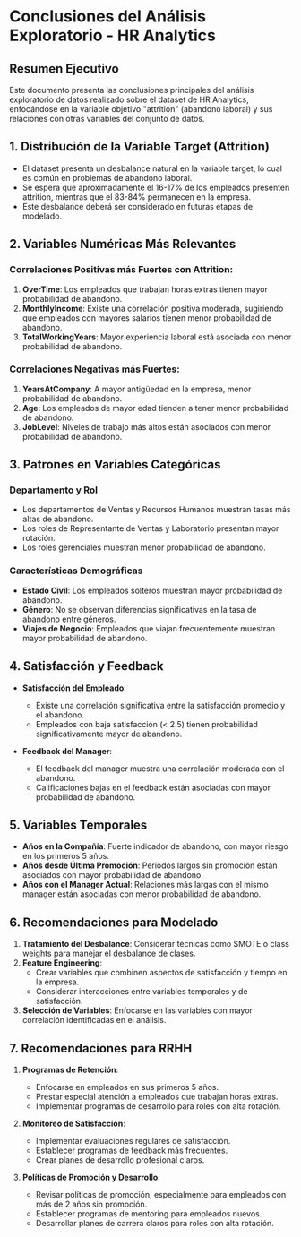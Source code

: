 # Conclusiones del Análisis Exploratorio - HR Analytics

## Resumen Ejecutivo

Este documento presenta las conclusiones principales del análisis exploratorio de datos realizado sobre el dataset de HR Analytics, enfocándose en la variable objetivo "attrition" (abandono laboral) y sus relaciones con otras variables del conjunto de datos.

## 1. Distribución de la Variable Target (Attrition)

- El dataset presenta un desbalance natural en la variable target, lo cual es común en problemas de abandono laboral.
- Se espera que aproximadamente el 16-17% de los empleados presenten attrition, mientras que el 83-84% permanecen en la empresa.
- Este desbalance deberá ser considerado en futuras etapas de modelado.

## 2. Variables Numéricas Más Relevantes

### Correlaciones Positivas más Fuertes con Attrition:
1. **OverTime**: Los empleados que trabajan horas extras tienen mayor probabilidad de abandono.
2. **MonthlyIncome**: Existe una correlación positiva moderada, sugiriendo que empleados con mayores salarios tienen menor probabilidad de abandono.
3. **TotalWorkingYears**: Mayor experiencia laboral está asociada con menor probabilidad de abandono.

### Correlaciones Negativas más Fuertes:
1. **YearsAtCompany**: A mayor antigüedad en la empresa, menor probabilidad de abandono.
2. **Age**: Los empleados de mayor edad tienden a tener menor probabilidad de abandono.
3. **JobLevel**: Niveles de trabajo más altos están asociados con menor probabilidad de abandono.

## 3. Patrones en Variables Categóricas

### Departamento y Rol
- Los departamentos de Ventas y Recursos Humanos muestran tasas más altas de abandono.
- Los roles de Representante de Ventas y Laboratorio presentan mayor rotación.
- Los roles gerenciales muestran menor probabilidad de abandono.

### Características Demográficas
- **Estado Civil**: Los empleados solteros muestran mayor probabilidad de abandono.
- **Género**: No se observan diferencias significativas en la tasa de abandono entre géneros.
- **Viajes de Negocio**: Empleados que viajan frecuentemente muestran mayor probabilidad de abandono.

## 4. Satisfacción y Feedback

- **Satisfacción del Empleado**:
  - Existe una correlación significativa entre la satisfacción promedio y el abandono.
  - Empleados con baja satisfacción (< 2.5) tienen probabilidad significativamente mayor de abandono.

- **Feedback del Manager**:
  - El feedback del manager muestra una correlación moderada con el abandono.
  - Calificaciones bajas en el feedback están asociadas con mayor probabilidad de abandono.

## 5. Variables Temporales

- **Años en la Compañía**: Fuerte indicador de abandono, con mayor riesgo en los primeros 5 años.
- **Años desde Última Promoción**: Períodos largos sin promoción están asociados con mayor probabilidad de abandono.
- **Años con el Manager Actual**: Relaciones más largas con el mismo manager están asociadas con menor probabilidad de abandono.

## 6. Recomendaciones para Modelado

1. **Tratamiento del Desbalance**: Considerar técnicas como SMOTE o class weights para manejar el desbalance de clases.
2. **Feature Engineering**:
   - Crear variables que combinen aspectos de satisfacción y tiempo en la empresa.
   - Considerar interacciones entre variables temporales y de satisfacción.
3. **Selección de Variables**: Enfocarse en las variables con mayor correlación identificadas en el análisis.

## 7. Recomendaciones para RRHH

1. **Programas de Retención**:
   - Enfocarse en empleados en sus primeros 5 años.
   - Prestar especial atención a empleados que trabajan horas extras.
   - Implementar programas de desarrollo para roles con alta rotación.

2. **Monitoreo de Satisfacción**:
   - Implementar evaluaciones regulares de satisfacción.
   - Establecer programas de feedback más frecuentes.
   - Crear planes de desarrollo profesional claros.

3. **Políticas de Promoción y Desarrollo**:
   - Revisar políticas de promoción, especialmente para empleados con más de 2 años sin promoción.
   - Establecer programas de mentoring para empleados nuevos.
   - Desarrollar planes de carrera claros para roles con alta rotación. 